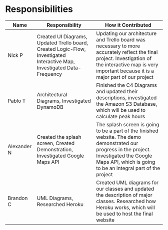 Responsibilities
==

| Name | Responsibility | How it Contributed |
|----|------------|--------|
| Nick P | Created UI Diagrams, Updated Trello board, Created Logic-Flow, Investigated Interactive Map, Investigated Data-Frequency| Updating our architecture and Trello board was necessary to more accurately reflect the final project. Investigation of the interactive map is very important because it is a major part of our project |
| Pablo T | Architectural Diagrams, Investigated DynamoDB | Finished the C4 Diagrams and updated their descriptions, investigated the Amazon S3 Database, which will be used to calculate peak hours |
| Alexander N | Created the splash screen, Created Demonstration, Investigated Google Maps API | The splash screen is going to be a part of the finished website. The demo demonstrated our progress in the project. Investigated the Google Maps API, which is going to be an integral part of the project |
| Brandon C | UML Diagrams, Researched Heroku | Created UML diagrams for our classes and updated the description of major classes. Researched how Heroku works, which will be used to host the final website |
